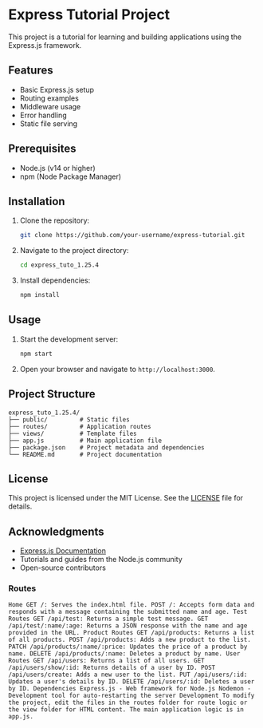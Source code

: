 # Express Tutorial Project

This project is a tutorial for learning and building applications using the Express.js framework.

## Features

- Basic Express.js setup
- Routing examples
- Middleware usage
- Error handling
- Static file serving

## Prerequisites

- Node.js (v14 or higher)
- npm (Node Package Manager)

## Installation

1. Clone the repository:
   ```bash
   git clone https://github.com/your-username/express-tutorial.git
   ```
2. Navigate to the project directory:
   ```bash
   cd express_tuto_1.25.4
   ```
3. Install dependencies:
   ```bash
   npm install
   ```

## Usage

1. Start the development server:
   ```bash
   npm start
   ```
2. Open your browser and navigate to `http://localhost:3000`.

## Project Structure

```
express_tuto_1.25.4/
├── public/         # Static files
├── routes/         # Application routes
├── views/          # Template files
├── app.js          # Main application file
├── package.json    # Project metadata and dependencies
└── README.md       # Project documentation
```

## License

This project is licensed under the MIT License. See the [LICENSE](LICENSE) file for details.

## Acknowledgments

- [Express.js Documentation](https://expressjs.com/)
- Tutorials and guides from the Node.js community
- Open-source contributors

### Routes

`Home
GET /: Serves the index.html file.
POST /: Accepts form data and responds with a message containing the submitted name and age.
Test Routes
GET /api/test: Returns a simple test message.
GET /api/test/:name/:age: Returns a JSON response with the name and age provided in the URL.
Product Routes
GET /api/products: Returns a list of all products.
POST /api/products: Adds a new product to the list.
PATCH /api/products/:name/:price: Updates the price of a product by name.
DELETE /api/products/:name: Deletes a product by name.
User Routes
GET /api/users: Returns a list of all users.
GET /api/users/show/:id: Returns details of a user by ID.
POST /api/users/create: Adds a new user to the list.
PUT /api/users/:id: Updates a user's details by ID.
DELETE /api/users/:id: Deletes a user by ID.
Dependencies
Express.js - Web framework for Node.js
Nodemon - Development tool for auto-restarting the server
Development
To modify the project, edit the files in the routes folder for route logic or the view folder for HTML content. The main application logic is in app.js.`
